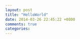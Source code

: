 ```yaml
---
layout: post
title: "HelloWorld"
date: 2014-03-26 22:45:22 +0800
comments: true
categories: 
---
```

